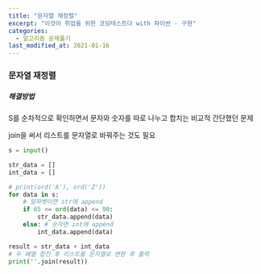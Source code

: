 ```yaml
---
title: "문자열 재정렬"
excerpt: "이것이 취업을 위한 코딩테스트다 with 파이썬 - 구현"
categories:
  - 알고리즘 문제풀기
last_modified_at: 2021-01-16
---
```


### 문자열 재정렬



##### 해결방법 

S를 순차적으로 확인하면서 문자와 숫자를 따로 나누고 합치는 비교적 간단했던 문제

join을 써서 리스트를 문자열로 바꿔주는 것도 필요

```python
s = input()

str_data = []
int_data = []

# print(ord('A'), ord('Z'))
for data in s:
    # 알파벳이면 str에 append
    if 65 <= ord(data) <= 90:
        str_data.append(data)
    else: # 숫자면 int에 append
        int_data.append(data)

result = str_data + int_data
# 두 배열 합친 후 리스트를 문자열로 변환 후 출력
print(''.join(result))
```

